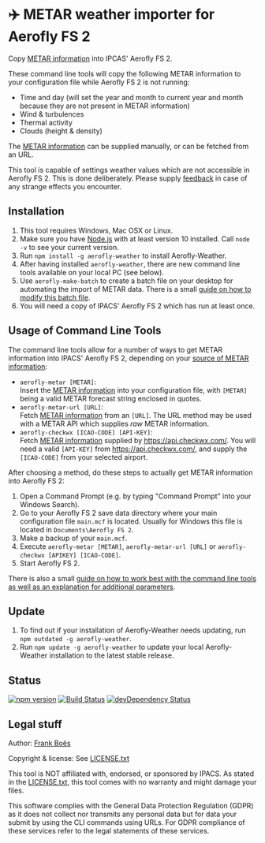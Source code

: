 ✈️ METAR weather importer for Aerofly FS 2
===========================================

Copy [METAR information](docs/metar.md) into IPCAS' Aerofly FS 2.

These command line tools will copy the following METAR information to your configuration file while Aerofly FS 2 is not running:

* Time and day (will set the year and month to current year and month because they are not present in METAR information)
* Wind & turbulences
* Thermal activity
* Clouds (height & density)

The [METAR information](docs/metar.md) can be supplied manually, or can be fetched from an URL.

This tool is capable of settings weather values which are not accessible in Aerofly FS 2. This is done deliberately. Please supply [feedback](https://github.com/fboes/aerofly-weather/issues) in case of any strange effects you encounter.

Installation
------------

1. This tool requires Windows, Mac OSX or Linux.
1. Make sure you have [Node.js](https://nodejs.org/) with at least version 10 installed. Call `node -v` to see your current version.
1. Run `npm install -g aerofly-weather` to install Aerofly-Weather. 
1. After having installed `aerofly-weather`, there are new command line tools available on your local PC (see below).
1. Use `aerofly-make-batch` to create a batch file on your desktop for automating the import of METAR data. There is a small [guide on how to modify this batch file](docs/command-line.md).
1. You will need a copy of IPACS' Aerofly FS 2 which has run at least once.

Usage of Command Line Tools
---------------------------

The command line tools allow for a number of ways to get METAR information into IPACS' Aerofly FS 2, depending on your [source of METAR information](docs/metar.md):

* `aerofly-metar [METAR]`:  
  Insert the [METAR information](docs/metar.md) into your configuration file, with `[METAR]` being a valid METAR forecast string enclosed in quotes.
* `aerofly-metar-url [URL]`:  
  Fetch [METAR information](docs/metar.md) from an `[URL]`. The URL method may be used with a METAR API which supplies _raw_ METAR information.
* `aerofly-checkwx [ICAO-CODE] [API-KEY]`:  
  Fetch [METAR information](docs/metar.md) supplied by https://api.checkwx.com/. You will need a valid `[API-KEY]` from https://api.checkwx.com/, and supply the `[ICAO-CODE]` from your selected airport.

After choosing a method, do these steps to actually get METAR information into Aerofly FS 2:

1. Open a Command Prompt (e.g. by typing "Command Prompt" into your Windows Search).
1. Go to your Aerofly FS 2 save data directory where your main configuration file `main.mcf` is located. Usually for Windows this file is located in `Documents\Aerofly FS 2`.
1. Make a backup of your `main.mcf`.
1. Execute `aerofly-metar [METAR]`, `aerofly-metar-url [URL]` or `aerofly-checkwx [APIKEY] [ICAO-CODE]`.
1. Start Aerofly FS 2.

There is also a small [guide on how to work best with the command line tools as well as an explanation for additional parameters](docs/command-line.md).

Update
------

1. To find out if your installation of Aerofly-Weather needs updating, run `npm outdated -g aerofly-weather`.
2. Run `npm update -g aerofly-weather` to update your local Aerofly-Weather installation to the latest stable release.

Status
-------

[![npm version](https://badge.fury.io/js/aerofly-weather.svg)](https://badge.fury.io/js/aerofly-weather)
[![Build Status](https://travis-ci.org/fboes/aerofly-weather.svg?branch=master)](https://travis-ci.org/fboes/aerofly-weather)
[![devDependency Status](https://david-dm.org/fboes/aerofly-weather/dev-status.svg)](https://david-dm.org/fboes/aerofly-weather?type=dev)

Legal stuff
-----------

Author: [Frank Boës](http://3960.org)

Copyright & license: See [LICENSE.txt](LICENSE.txt)

This tool is NOT affiliated with, endorsed, or sponsored by IPACS. As stated in the [LICENSE.txt](LICENSE.txt), this tool comes with no warranty and might damage your files.

This software complies with the General Data Protection Regulation (GDPR) as it does not collect nor transmits any personal data but for data your submit by using the CLI commands using URLs. For GDPR compliance of these services refer to the legal statements of these services.
